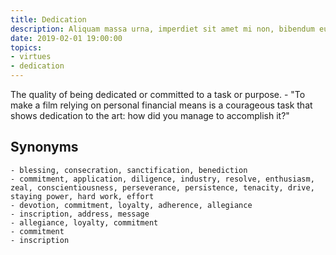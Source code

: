 ```yaml
---
title: Dedication
description: Aliquam massa urna, imperdiet sit amet mi non, bibendum euismod est.
date: 2019-02-01 19:00:00
topics: 
- virtues
- dedication
---
```


The quality of being dedicated or committed to a task or purpose.
	- "To make a film relying on personal financial means is a courageous task that shows dedication to the art: how did you manage to accomplish it?"

## Synonyms
	- blessing, consecration, sanctification, benediction
	- commitment, application, diligence, industry, resolve, enthusiasm, zeal, conscientiousness, perseverance, persistence, tenacity, drive, staying power, hard work, effort
	- devotion, commitment, loyalty, adherence, allegiance
	- inscription, address, message
	- allegiance, loyalty, commitment
	- commitment
	- inscription

